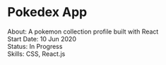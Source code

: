 # Pokedex App
About: A pokemon collection profile built with React <br>
Start Date: 10 Jun 2020 <br>
Status: In Progress <br>
Skills: CSS, React.js
